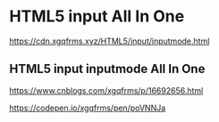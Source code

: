 # HTML5 input All In One


https://cdn.xgqfrms.xyz/HTML5/input/inputmode.html


## HTML5 input inputmode All In One

https://www.cnblogs.com/xgqfrms/p/16692656.html

https://codepen.io/xgqfrms/pen/poVNNJa
